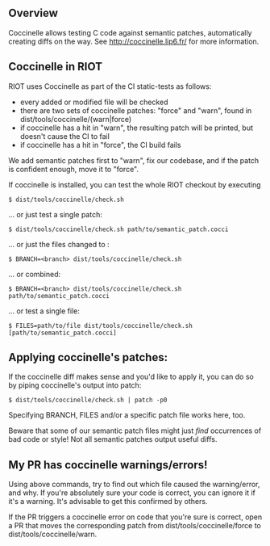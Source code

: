 ## Overview

Coccinelle allows testing C code against semantic patches, automatically
creating diffs on the way. See http://coccinelle.lip6.fr/ for more information.

## Coccinelle in RIOT

RIOT uses Coccinelle as part of the CI static-tests as follows:

- every added or modified file will be checked
- there are two sets of coccinelle patches: "force" and "warn", found in
  dist/tools/coccinelle/(warn|force)
- if coccinelle has a hit in "warn", the resulting patch will be printed, but
  doesn't cause the CI to fail
- if coccinelle has a hit in "force", the CI build fails

We add semantic patches first to "warn", fix our codebase, and if the patch is
confident enough, move it to "force".

If coccinelle is installed, you can test the whole RIOT checkout by executing

    $ dist/tools/coccinelle/check.sh

... or just test a single patch:

    $ dist/tools/coccinelle/check.sh path/to/semantic_patch.cocci

... or just the files changed to <branch>:

    $ BRANCH=<branch> dist/tools/coccinelle/check.sh

... or combined:

    $ BRANCH=<branch> dist/tools/coccinelle/check.sh path/to/semantic_patch.cocci

... or test a single file:

    $ FILES=path/to/file dist/tools/coccinelle/check.sh [path/to/semantic_patch.cocci]

## Applying coccinelle's patches:

If the coccinelle diff makes sense and you'd like to apply it, you can do so by
piping coccinelle's output into patch:

    $ dist/tools/coccinelle/check.sh | patch -p0

Specifying BRANCH, FILES and/or a specific patch file works here, too.

Beware that some of our semantic patch files might just *find* occurrences of
bad code or style! Not all semantic patches output useful diffs.

## My PR has coccinelle warnings/errors!

Using above commands, try to find out which file caused the warning/error, and
why.  If you're absolutely sure your code is correct, you can ignore it if it's
a  warning.  It's advisable to get this confirmed by others.

If the PR triggers a coccinelle error on code that you're sure is correct, open
a PR that moves the corresponding patch from dist/tools/coccinelle/force to
dist/tools/coccinelle/warn.

